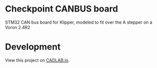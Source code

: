 # Checkpoint CANBUS board
STM32 CAN bus board for Klipper, modeled to fit over the A stepper on a Voron 2.4R2

# Development
View this project on [CADLAB.io](https://cadlab.io/project/28137/main/files/checkpoint/KiCad). 